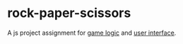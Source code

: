 # rock-paper-scissors
A js project assignment for [game logic](https://www.theodinproject.com/lessons/foundations-rock-paper-scissors) and [user interface](https://www.theodinproject.com/lessons/foundations-revisiting-rock-paper-scissors).